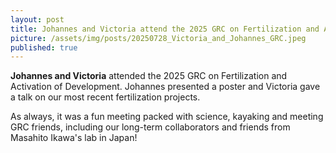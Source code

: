 ```yaml
---
layout: post
title: Johannes and Victoria attend the 2025 GRC on Fertilization and Activation of Development
picture: /assets/img/posts/20250728_Victoria_and_Johannes_GRC.jpeg
published: true
---
```

**Johannes and Victoria** attended the 2025 GRC on Fertilization and Activation of Development. Johannes presented a poster and Victoria gave a talk on our most recent fertilization projects. 

As always, it was a fun meeting packed with science, kayaking and meeting GRC friends, including our long-term collaborators and friends from Masahito Ikawa's lab in Japan!
